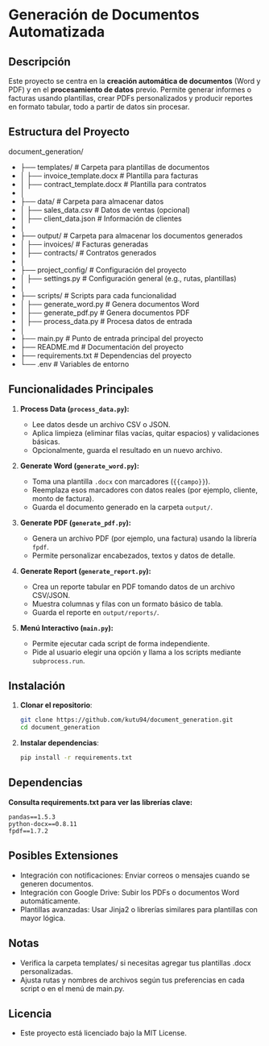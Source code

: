# Generación de Documentos Automatizada

## Descripción
Este proyecto se centra en la **creación automática de documentos** (Word y PDF) y en el **procesamiento de datos** previo. Permite generar informes o facturas usando plantillas, crear PDFs personalizados y producir reportes en formato tabular, todo a partir de datos sin procesar.

## Estructura del Proyecto
document_generation/
- ├── templates/                  # Carpeta para plantillas de documentos
- │   ├── invoice_template.docx   # Plantilla para facturas
- │   ├── contract_template.docx  # Plantilla para contratos
- │
- ├── data/                       # Carpeta para almacenar datos
- │   ├── sales_data.csv          # Datos de ventas (opcional)
- │   ├── client_data.json        # Información de clientes
- │
- ├── output/                     # Carpeta para almacenar los documentos generados
- │   ├── invoices/               # Facturas generadas
- │   ├── contracts/              # Contratos generados
- │
- ├── project_config/             # Configuración del proyecto
- │   ├── settings.py             # Configuración general (e.g., rutas, plantillas)
- │
- ├── scripts/                    # Scripts para cada funcionalidad
- │   ├── generate_word.py        # Genera documentos Word
- │   ├── generate_pdf.py         # Genera documentos PDF
- │   ├── process_data.py         # Procesa datos de entrada
- │
- ├── main.py                     # Punto de entrada principal del proyecto
- ├── README.md                   # Documentación del proyecto
- ├── requirements.txt            # Dependencias del proyecto
- └── .env                        # Variables de entorno


## Funcionalidades Principales

1. **Process Data (`process_data.py`):**
   - Lee datos desde un archivo CSV o JSON.
   - Aplica limpieza (eliminar filas vacías, quitar espacios) y validaciones básicas.
   - Opcionalmente, guarda el resultado en un nuevo archivo.

2. **Generate Word (`generate_word.py`):**
   - Toma una plantilla `.docx` con marcadores (`{{campo}}`).
   - Reemplaza esos marcadores con datos reales (por ejemplo, cliente, monto de factura).
   - Guarda el documento generado en la carpeta `output/`.

3. **Generate PDF (`generate_pdf.py`):**
   - Genera un archivo PDF (por ejemplo, una factura) usando la librería `fpdf`.
   - Permite personalizar encabezados, textos y datos de detalle.

4. **Generate Report (`generate_report.py`):**
   - Crea un reporte tabular en PDF tomando datos de un archivo CSV/JSON.
   - Muestra columnas y filas con un formato básico de tabla.
   - Guarda el reporte en `output/reports/`.

5. **Menú Interactivo (`main.py`):**
   - Permite ejecutar cada script de forma independiente.
   - Pide al usuario elegir una opción y llama a los scripts mediante `subprocess.run`.

## Instalación

1. **Clonar el repositorio**:
   ```bash
   git clone https://github.com/kutu94/document_generation.git
   cd document_generation

2. **Instalar dependencias**:
    ```bash
   pip install -r requirements.txt

## Dependencias
**Consulta requirements.txt para ver las librerías clave:**
    
    pandas==1.5.3
    python-docx==0.8.11
    fpdf==1.7.2


## Posibles Extensiones
- Integración con notificaciones: Enviar correos o mensajes cuando se generen documentos.
- Integración con Google Drive: Subir los PDFs o documentos Word automáticamente.
- Plantillas avanzadas: Usar Jinja2 o librerías similares para plantillas con mayor lógica.

## Notas
- Verifica la carpeta templates/ si necesitas agregar tus plantillas .docx personalizadas.
- Ajusta rutas y nombres de archivos según tus preferencias en cada script o en el menú de main.py.

## Licencia

- Este proyecto está licenciado bajo la MIT License.